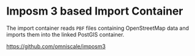 # Imposm 3 based Import Container

The import container reads `PBF` files containing OpenStreetMap data
and imports them into the linked PostGIS container.

https://github.com/omniscale/imposm3
